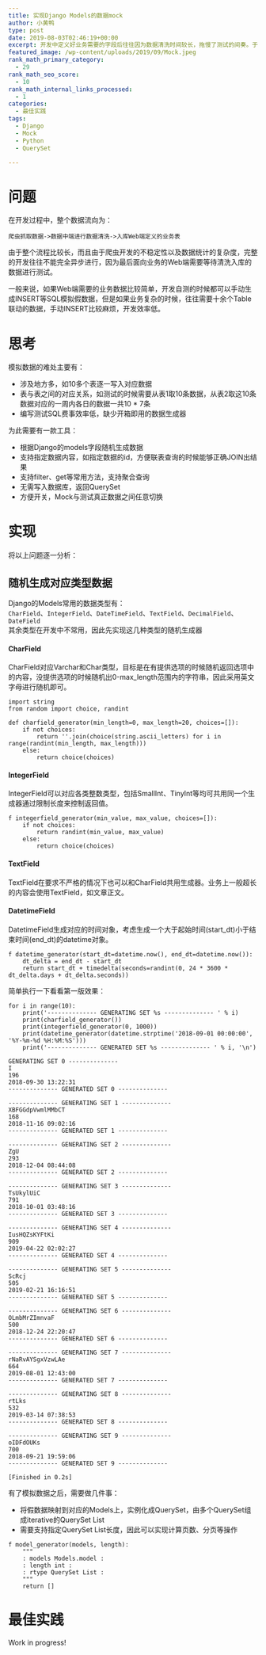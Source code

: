 ```yaml
---
title: 实现Django Models的数据mock
author: 小黄鸭
type: post
date: 2019-08-03T02:46:19+00:00
excerpt: 开发中定义好业务需要的字段后往往因为数据清洗时间较长，拖慢了测试的间奏。于是尝试实现一套代替获取真实QuerySet的Mock方案，减少开发中对数据源的依赖，提高测试效率，这样真实数据入库后只需要针对少量异常情况调整即可完成测试。
featured_image: /wp-content/uploads/2019/09/Mock.jpeg
rank_math_primary_category:
  - 29
rank_math_seo_score:
  - 10
rank_math_internal_links_processed:
  - 1
categories:
  - 最佳实践
tags:
  - Django
  - Mock
  - Python
  - QuerySet

---
```

# 问题

在开发过程中，整个数据流向为：

```
爬虫抓取数据->数据中端进行数据清洗->入库Web端定义的业务表

```
由于整个流程比较长，而且由于爬虫开发的不稳定性以及数据统计的复杂度，完整的开发往往不能完全异步进行，因为最后面向业务的Web端需要等待清洗入库的数据进行测试。

一般来说，如果Web端需要的业务数据比较简单，开发自测的时候都可以手动生成INSERT等SQL模拟假数据，但是如果业务复杂的时候，往往需要十余个Table联动的数据，手动INSERT比较麻烦，开发效率低。

# 思考

模拟数据的难处主要有：

  * 涉及地方多，如10多个表逐一写入对应数据
  * 表与表之间的对应关系，如测试的时候需要从表1取10条数据，从表2取这10条数据对应的一周内各日的数据一共10 * 7条
  * 编写测试SQL费事效率低，缺少开箱即用的数据生成器

为此需要有一款工具：

  * 根据Django的models字段随机生成数据
  * 支持指定数据内容，如指定数据的id，方便联表查询的时候能够正确JOIN出结果
  * 支持filter、get等常用方法，支持聚合查询
  * 无需写入数据库，返回QuerySet
  * 方便开关，Mock与测试真正数据之间任意切换

# 实现

将以上问题逐一分析：

## 随机生成对应类型数据

Django的Models常用的数据类型有：  
`CharField`、`IntegerField`、`DateTimeField`、`TextField`、`DecimalField`、`DateField`  
其余类型在开发中不常用，因此先实现这几种类型的随机生成器

#### CharField

CharField对应Varchar和Char类型，目标是在有提供选项的时候随机返回选项中的内容，没提供选项的时候随机出0-max_length范围内的字符串，因此采用英文字母进行随机即可。

```
import string
from random import choice, randint

def charfield_generator(min_length=0, max_length=20, choices=[]):
    if not choices:
        return ''.join(choice(string.ascii_letters) for i in range(randint(min_length, max_length)))
    else:
        return choice(choices)

```
#### IntegerField

IntegerField可以对应各类整数类型，包括SmallInt、TinyInt等均可共用同一个生成器通过限制长度来控制返回值。

```
f integerfield_generator(min_value, max_value, choices=[]):
    if not choices:
        return randint(min_value, max_value)
    else:
        return choice(choices)

```
#### TextField

TextField在要求不严格的情况下也可以和CharField共用生成器。业务上一般超长的内容会使用TextField，如文章正文。

#### DatetimeField

DatetimeField生成对应的时间对象，考虑生成一个大于起始时间(start\_dt)小于结束时间(end\_dt)的datetime对象。

```
f datetime_generator(start_dt=datetime.now(), end_dt=datetime.now()):
    dt_delta = end_dt - start_dt
    return start_dt + timedelta(seconds=randint(0, 24 * 3600 * dt_delta.days + dt_delta.seconds))

```
简单执行一下看看第一版效果：

```
for i in range(10):
    print('-------------- GENERATING SET %s -------------- ' % i)
    print(charfield_generator())
    print(integerfield_generator(0, 1000))
    print(datetime_generator(datetime.strptime('2018-09-01 00:00:00', '%Y-%m-%d %H:%M:%S')))
    print('-------------- GENERATED SET %s -------------- ' % i, '\n')

```
```
GENERATING SET 0 -------------- 
I
196
2018-09-30 13:22:31
-------------- GENERATED SET 0 --------------  

-------------- GENERATING SET 1 -------------- 
XBFGGdpVwmlMMbCT
168
2018-11-16 09:02:16
-------------- GENERATED SET 1 --------------  

-------------- GENERATING SET 2 -------------- 
ZgU
293
2018-12-04 08:44:08
-------------- GENERATED SET 2 --------------  

-------------- GENERATING SET 3 -------------- 
TsUkylUiC
791
2018-10-01 03:48:16
-------------- GENERATED SET 3 --------------  

-------------- GENERATING SET 4 -------------- 
IusHQZsKYFtKi
909
2019-04-22 02:02:27
-------------- GENERATED SET 4 --------------  

-------------- GENERATING SET 5 -------------- 
ScRcj
505
2019-02-21 16:16:51
-------------- GENERATED SET 5 --------------  

-------------- GENERATING SET 6 -------------- 
OLmbMrZImnvaF
500
2018-12-24 22:20:47
-------------- GENERATED SET 6 --------------  

-------------- GENERATING SET 7 -------------- 
rNaRvAYSgxVzwLAe
664
2019-08-01 12:43:00
-------------- GENERATED SET 7 --------------  

-------------- GENERATING SET 8 -------------- 
rtLks
532
2019-03-14 07:38:53
-------------- GENERATED SET 8 --------------  

-------------- GENERATING SET 9 -------------- 
oIDFdOUKs
700
2018-09-21 19:59:06
-------------- GENERATED SET 9 --------------  

[Finished in 0.2s]

```
有了模拟数据之后，需要做几件事：

  * 将假数据映射到对应的Models上，实例化成QuerySet，由多个QuerySet组成iterative的QuerySet List
  * 需要支持指定QuerySet List长度，因此可以实现计算页数、分页等操作

```
f model_generator(models, length):
    """
    : models Models.model :
    : length int :
    : rtype QuerySet List :
    """
    return []

```
# 最佳实践

Work in progress!